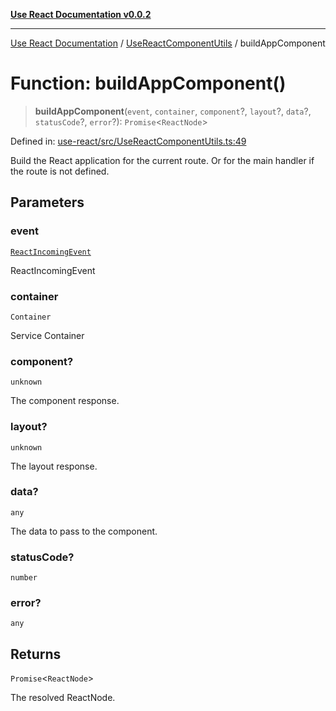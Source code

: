 [**Use React Documentation v0.0.2**](../../README.md)

***

[Use React Documentation](../../modules.md) / [UseReactComponentUtils](../README.md) / buildAppComponent

# Function: buildAppComponent()

> **buildAppComponent**(`event`, `container`, `component`?, `layout`?, `data`?, `statusCode`?, `error`?): `Promise`\<`ReactNode`\>

Defined in: [use-react/src/UseReactComponentUtils.ts:49](https://github.com/stonemjs/use-react/blob/27c0c592da81eceb639bfca4a4a8f24a448ad89c/src/UseReactComponentUtils.ts#L49)

Build the React application for the current route.
Or for the main handler if the route is not defined.

## Parameters

### event

[`ReactIncomingEvent`](../../declarations/type-aliases/ReactIncomingEvent.md)

ReactIncomingEvent

### container

`Container`

Service Container

### component?

`unknown`

The component response.

### layout?

`unknown`

The layout response.

### data?

`any`

The data to pass to the component.

### statusCode?

`number`

### error?

`any`

## Returns

`Promise`\<`ReactNode`\>

The resolved ReactNode.
